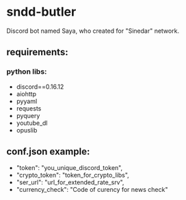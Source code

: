 # sndd-butler

Discord bot named Saya, who created for "Sinedar" network.

## requirements:
### python libs:
- discord==0.16.12
- aiohttp
- pyyaml
- requests
- pyquery
- youtube_dl
- opuslib

## conf.json example:
* "token": "you_unique_discord_token",
* "crypto_token": "token_for_crypto_libs",
* "ser_url": "url_for_extended_rate_srv",
* "currency_check": "Code of curency for news check"
